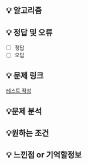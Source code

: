 ## 💡 알고리즘

## 💡 정답 및 오류
- [ ] 정답 
- [ ] 오답
<!-- 풀었을 경우 정답에 x를  못풀 경우 오답에 x를 넣어주시면 됩니다. -->

## 💡 문제 링크
[테스트 작성](https://school.programmers.co.kr/learn/courses/30/lessons/(번호))

## 💡문제 분석


## 💡원하는 조건


## 💡 느낀점 or 기억할정보
